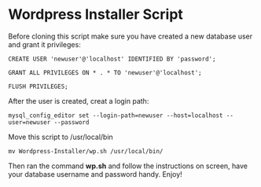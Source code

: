# Wordpress Installer Script

Before cloning this script make sure you have created a new database user and grant it privileges:

`CREATE USER 'newuser'@'localhost' IDENTIFIED BY 'password';`

`GRANT ALL PRIVILEGES ON * . * TO 'newuser'@'localhost';`

`FLUSH PRIVILEGES;`

After the user is created, creat a login path:

`mysql_config_editor set --login-path=newuser --host=localhost --user=newuser --password`

Move this script to /usr/local/bin

`mv Wordpress-Installer/wp.sh /usr/local/bin/`

Then ran the command **wp.sh** and follow the instructions on screen, have your database username and password handy.
Enjoy!
